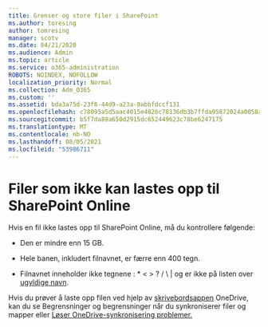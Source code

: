 ```yaml
---
title: Grenser og store filer i SharePoint
ms.author: toresing
author: tomresing
manager: scotv
ms.date: 04/21/2020
ms.audience: Admin
ms.topic: article
ms.service: o365-administration
ROBOTS: NOINDEX, NOFOLLOW
localization_priority: Normal
ms.collection: Adm_O365
ms.custom: ''
ms.assetid: bda3a75d-23f8-44d9-a23a-0abbfdccf131
ms.openlocfilehash: c78095a5d5aac4015e4826c78136db3b7ffda95872024a0058a7e8f8b2ccef4b
ms.sourcegitcommit: b5f7da89a650d2915dc652449623c78be6247175
ms.translationtype: MT
ms.contentlocale: nb-NO
ms.lasthandoff: 08/05/2021
ms.locfileid: "53986711"
---
```

# <a name="files-that-cant-be-uploaded-to-sharepoint-online"></a>Filer som ikke kan lastes opp til SharePoint Online

Hvis en fil ikke lastes opp til SharePoint Online, må du kontrollere følgende:
  
- Den er mindre enn 15 GB.
    
- Hele banen, inkludert filnavnet, er færre enn 400 tegn.
    
- Filnavnet inneholder ikke tegnene : \* \< \> ? / \ | og er ikke på listen over [ugyldige navn](https://go.microsoft.com/fwlink/?linkid=866430).
    
Hvis du prøver å laste opp filen ved hjelp av [skrivebordsappen](https://go.microsoft.com/fwlink/p/?LinkID=717734) OneDrive, kan du se Begrensninger og begrensninger når du synkroniserer filer og mapper eller [Løser OneDrive-synkronisering problemer.](https://go.microsoft.com/fwlink/?linkid=866431)
  

